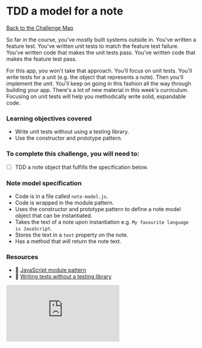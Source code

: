 # TDD a model for a note

[Back to the Challenge Map](00_challenge_track.md)

So far in the course, you've mostly built systems outside in.  You've written a feature test. You've written unit tests to match the feature test failure.  You've written code that makes the unit tests pass.  You've written code that makes the feature test pass.

For this app, you won't take that approach.  You'll focus on unit tests.  You'll write tests for a unit (e.g. the object that represents a note). Then you'll implement the unit.  You'll keep on going in this fashion all the way through building your app.  There's a lot of new material in this week's curriculum.  Focusing on unit tests will help you methodically write solid, expandable code.

### Learning objectives covered

- Write unit tests without using a testing library.
- Use the constructor and prototype pattern.

### To complete this challenge, you will need to:

- [ ] TDD a note object that fulfills the specification below.

### Note model specification

- Code is in a file called `note-model.js`.
- Code is wrapped in the module pattern.
- Uses the constructor and prototype pattern to define a note model object that can be instantiated.
- Takes the text of a note upon instantiation e.g. `My favourite language is JavaScript`.
- Stores the text in a `text` property on the note.
- Has a method that will return the note text.

### Resources

- :pill: [JavaScript module pattern](https://github.com/makersacademy/course/blob/master/pills/javascript_module_pattern.md)
- :pill: [Writing tests without a testing library](https://github.com/makersacademy/course/blob/master/pills/writing_tests_without_a_testing_library.md)


![Tracking pixel](https://githubanalytics.herokuapp.com/course/further_javascript/01_note_model.md)
